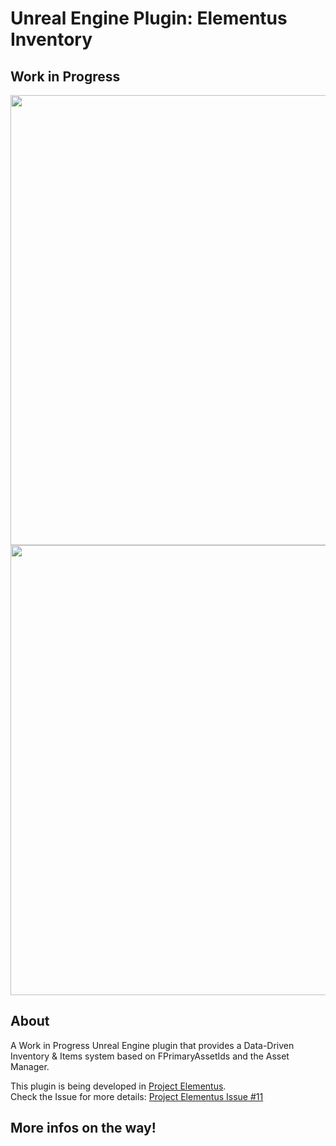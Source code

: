# Unreal Engine Plugin: Elementus Inventory

## Work in Progress

<img src="https://user-images.githubusercontent.com/77353979/179625858-9606a887-d97e-4fb8-807e-96ffb41bd9d3.png" width="720" />

<img src="https://user-images.githubusercontent.com/77353979/180621481-7247a217-afe8-4371-b05d-85d985f683fa.png" width="720" />

## About
A Work in Progress Unreal Engine plugin that provides a Data-Driven Inventory & Items system based on FPrimaryAssetIds and the Asset Manager.

This plugin is being developed in [Project Elementus](https://github.com/lucoiso/UEProject_Elementus).  
Check the Issue for more details: [Project Elementus Issue #11](https://github.com/lucoiso/UEProject_Elementus/issues/11)

## More infos on the way!
